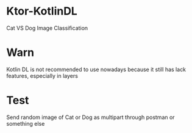 # Ktor-KotlinDL
Cat VS Dog Image Classification

# Warn
Kotlin DL is not recommended to use nowadays because it still has lack features, especially in layers

# Test
Send random image of Cat or Dog as multipart through postman or something else
